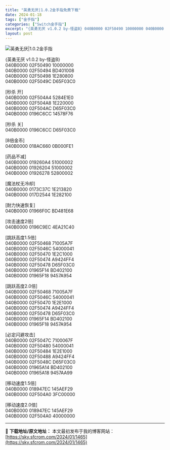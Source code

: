 ```yaml
---
title: "英勇无厌|1.0.2金手指免费下载"
date: 2024-01-18
tags: ["金手指"]
categories: ["Switch金手指"]
excerpt: "{英勇无厌 v1.0.2 by-怪盗B} 040B0000 02F50490 10000000 040B0000 02F50494 BD401008 040B0000 02F50498 1E280800 040B0000 02F5049C D65F03C0 [秒杀 开] 040B0000 02F50&hellip;"
layout: post
---
```


 <p><img src="https://sky.sfcrom.com/wp-content/uploads/2024/01/20240117_65a7c34872406.jpg" alt="英勇无厌|1.0.2金手指" /></p> <p>{英勇无厌 v1.0.2 by-怪盗B}<br /> 040B0000 02F50490 10000000<br /> 040B0000 02F50494 BD401008<br /> 040B0000 02F50498 1E280800<br /> 040B0000 02F5049C D65F03C0</p> <p>[秒杀 开]<br /> 040B0000 02F504A4 5284E1E0<br /> 040B0000 02F504A8 1E220000<br /> 040B0000 02F504AC D65F03C0<br /> 040B0000 0196C6CC 14578F76</p> <p>[秒杀 关]<br /> 040B0000 0196C6CC D65F03C0</p> <p>[8倍金币]<br /> 040B0000 018AC660 0B000FE1</p> <p>[药品不减]<br /> 040B0000 019260A4 51000002<br /> 040B0000 01926204 51000002<br /> 040B0000 01926278 52800002</p> <p>[魔法杖无冷却]<br /> 040B0000 0173C37C 1E213820<br /> 040B0000 017D2544 1E282100</p> <p>[耐力快速恢复]<br /> 040B0000 01966F0C BD481E68</p> <p>[攻击速度2倍]<br /> 040B0000 0196C9EC 4EA21C40</p> <p>[跳跃高度1.5倍]<br /> 040B0000 02F50468 71005A7F<br /> 040B0000 02F5046C 54000041<br /> 040B0000 02F50470 1E2C1000<br /> 040B0000 02F50474 A9424FF4<br /> 040B0000 02F50478 D65F03C0<br /> 040B0000 01965F14 BD402100<br /> 040B0000 01965F18 9457A954</p> <p>[跳跃高度2.0倍]<br /> 040B0000 02F50468 71005A7F<br /> 040B0000 02F5046C 54000041<br /> 040B0000 02F50470 1E2E1000<br /> 040B0000 02F50474 A9424FF4<br /> 040B0000 02F50478 D65F03C0<br /> 040B0000 01965F14 BD402100<br /> 040B0000 01965F18 9457A954</p> <p>[必定闪避攻击]<br /> 040B0000 02F5047C 7100067F<br /> 040B0000 02F50480 54000041<br /> 040B0000 02F50484 1E2E1000<br /> 040B0000 02F50488 A9424FF4<br /> 040B0000 02F5048C D65F03C0<br /> 040B0000 01965A14 BD402100<br /> 040B0000 01965A18 9457AA99</p> <p>[移动速度1.5倍]<br /> 040B0000 018947EC 145AEF29<br /> 040B0000 02F504A0 3FC00000</p> <p>[移动速度2.0倍]<br /> 040B0000 018947EC 145AEF29<br /> 040B0000 02F504A0 40000000</p> 

---
📖 **下载地址/原文地址：** 本文最初发布于我的博客网站：[https://sky.sfcrom.com/2024/01/1465](https://sky.sfcrom.com/2024/01/1465)

